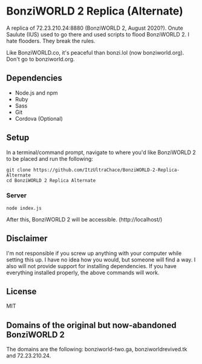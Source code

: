 # BonziWORLD 2 Replica (Alternate)
A replica of 72.23.210.24:8880 (BonziWORLD 2, August 2020?). Onute Saulute (IUS) used to go there and used scripts to flood BonziWORLD 2. I hate flooders. They break the rules.

Like BonziWORLD.co, it's peaceful than bonzi.lol (now bonziworld.org). Don't go to bonziworld.org.

## Dependencies
- Node.js and npm
- Ruby
- Sass
- Git
- Cordova (Optional)

## Setup
In a terminal/command prompt, navigate to where you'd like BonziWORLD 2 to be placed and run the following:
```
git clone https://github.com/ItzUltraChace/BonziWORLD-2-Replica-Alternate
cd BonziWORLD 2 Replica Alternate
```



### Server
```
node index.js
```
After this, BonziWORLD 2 will be accessible. (http://localhost/)

## Disclaimer
I'm not responsible if you screw up anything with your computer while setting this up. I have no idea how you would, but someone will find a way. I also will not provide support for installing dependencies. If you have everything installed properly, the above commands will work.

## License
MIT

## Domains of the original but now-abandoned BonziWORLD 2
The domains are the following: bonziworld-two.ga, bonziworldrevived.tk and 72.23.210.24.
